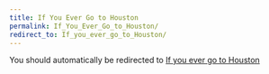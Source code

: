```yaml
---
title: If You Ever Go to Houston
permalink: If_You_Ever_Go_to_Houston/
redirect_to: If_you_ever_go_to_Houston/
---
```


You should automatically be redirected to [If you ever go to Houston](If_you_ever_go_to_Houston/)
